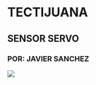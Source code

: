# TECTIJUANA
## SENSOR SERVO
### POR: JAVIER SANCHEZ

![](https://p79.cooltext.com/Rendered/Cool%20Text%20-%20SERVO%20SENSOR%20419182828306278.png)
